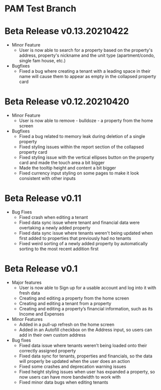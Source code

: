 # PAM Test Branch

# Beta Release v0.13.20210422
- Minor Feature
    - User is now able to search for a property based on the property's address, property's nickname and the unit type (apartment/condo, single fam house, etc.)
- Bugfixes
    - Fixed a bug where creating a tenant with a leading space in their name will cause them to appear as empty in the collapsed property card

# Beta Release v0.12.20210420
- Minor Feature
    - User is now able to remove - bulldoze - a property from the home screen
- Bugfixes
    - Fixed a bug related to memory leak during deletion of a single property
    - Fixed styling issues within the report section of the collapsed property card
    - Fixed styling issue with the vertical ellipses button on the property card and made the touch area a bit bigger
    - Made the tooltip height and content a bit bigger 
    - Fixed currency input styling on some pages to make it look consistent with other inputs

# Beta Release v0.11
- Bug Fixes
    - Fixed crash when editing a tenant
    - Fixed data sync issue where tenant and financial data were overtaking a newly added property
    - Fixed data sync issue where tenants weren't being updated when first added to properties that previously had no tenants
    - Fixed weird sorting of a newly added property by automatically sorting to the most recent addition first

# Beta Release v0.1
- Major features
    - User is now able to Sign up for a usable account and log into it with fresh data
    - Creating and editing a property from the home screen
    - Creating and editing a tenant from a property
    - Creating and editing a property’s financial information, such as its Income and Expenses
- Minor Features
    - Added in a pull-up refresh on the home screen
    - Added in an Autofill checkbox on the Address input, so users can add in their own custom address
- Bug fixes
    - Fixed data issue where tenants weren’t being loaded onto their correctly assigned property
    - Fixed data sync for tenants, properties and financials, so the data will properly be updated when the user does an action
    - Fixed some crashes and deprecation warning issues
    - Fixed height styling issues when user has expanded a property, so now users can have more bandwidth to work with
    - Fixed minor data bugs when editing tenants
